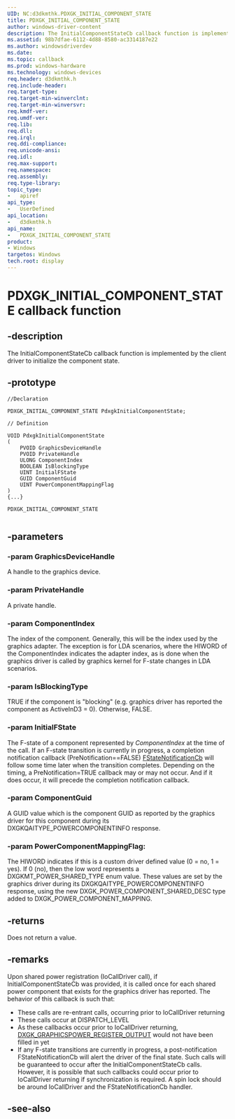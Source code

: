 ```yaml
---
UID: NC:d3dkmthk.PDXGK_INITIAL_COMPONENT_STATE
title: PDXGK_INITIAL_COMPONENT_STATE
author: windows-driver-content
description: The InitialComponentStateCb callback function is implemented by the client driver to initialize the component state.
ms.assetid: 98b7dfae-6112-4d88-8580-ac3314187e22
ms.author: windowsdriverdev
ms.date:
ms.topic: callback
ms.prod: windows-hardware
ms.technology: windows-devices
req.header: d3dkmthk.h
req.include-header:
req.target-type:
req.target-min-winverclnt:
req.target-min-winversvr:
req.kmdf-ver:
req.umdf-ver:
req.lib:
req.dll:
req.irql:
req.ddi-compliance:
req.unicode-ansi:
req.idl:
req.max-support:
req.namespace:
req.assembly:
req.type-library:
topic_type:
-	apiref
api_type:
-	UserDefined
api_location:
-	d3dkmthk.h
api_name:
-	PDXGK_INITIAL_COMPONENT_STATE
product: 
- Windows
targetos: Windows
tech.root: display
---
```


# PDXGK_INITIAL_COMPONENT_STATE callback function

## -description

The InitialComponentStateCb callback function is implemented by the client driver to initialize the component state.

## -prototype

```
//Declaration

PDXGK_INITIAL_COMPONENT_STATE PdxgkInitialComponentState;

// Definition

VOID PdxgkInitialComponentState
(
	PVOID GraphicsDeviceHandle
	PVOID PrivateHandle
	ULONG ComponentIndex
	BOOLEAN IsBlockingType
	UINT InitialFState
	GUID ComponentGuid
	UINT PowerComponentMappingFlag
)
{...}

PDXGK_INITIAL_COMPONENT_STATE


```

## -parameters

### -param GraphicsDeviceHandle

A handle to the graphics device.

### -param PrivateHandle

A private handle.

### -param ComponentIndex

The index of the component. Generally, this will be the index used by the graphics adapter. The exception is for LDA scenarios, where the HIWORD of the ComponentIndex indicates the adapter index, as is done when the graphics driver is called by graphics kernel for F-state changes in LDA scenarios.

### -param IsBlockingType

TRUE if the component is "blocking" (e.g. graphics driver has reported the component as ActiveInD3 = 0). Otherwise, FALSE.

### -param InitialFState

The F-state of a component represented by *ComponentIndex* at the time of the call. If an F-state transition is currently in progress, a completion notification callback (PreNotification==FALSE) [FStateNotificationCb](../d3dkmthk/nc-d3dkmthk-pdxgk_fstate_notification.md) will follow some time later when the transition completes. Depending on the timing, a PreNotification=TRUE callback may or may not occur. And if it does occur, it will precede the completion notification callback.

### -param ComponentGuid

A GUID value which is the component GUID as reported by the graphics driver for this component during its DXGKQAITYPE_POWERCOMPONENTINFO response.

### -param PowerComponentMappingFlag:

The HIWORD indicates if this is a custom driver defined value (0 = no, 1 = yes). If 0 (no), then the low word represents a DXGKMT_POWER_SHARED_TYPE enum value. These values are set by the graphics driver during its DXGKQAITYPE_POWERCOMPONENTINFO response, using the new DXGK_POWER_COMPONENT_SHARED_DESC type added to DXGK_POWER_COMPONENT_MAPPING.

## -returns

Does not return a value.

## -remarks


Upon shared power registration (IoCallDriver call), if InitialComponentStateCb was provided, it is called once for each shared power component that exists for the graphics driver has reported. The behavior of this callback is such that:

* These calls are re-entrant calls, occurring prior to IoCallDriver returning
* These calls occur at DISPATCH_LEVEL
* As these callbacks occur prior to IoCallDriver returning, [DXGK_GRAPHICSPOWER_REGISTER_OUTPUT](../d3dkmthk/ns-d3dkmthk-_dxgk_graphicspower_register_output.md) would not have been filled in yet
* If any F-state transitions are currently in progress, a post-notification FStateNotificationCb will alert the driver of the final state. Such calls will be guaranteed to occur after the InitialComponentStateCb calls. However, it is possible that such callbacks could occur prior to IoCallDriver returning if synchronization is required. A spin lock should be around IoCallDriver and the FStateNotificationCb handler.

## -see-also